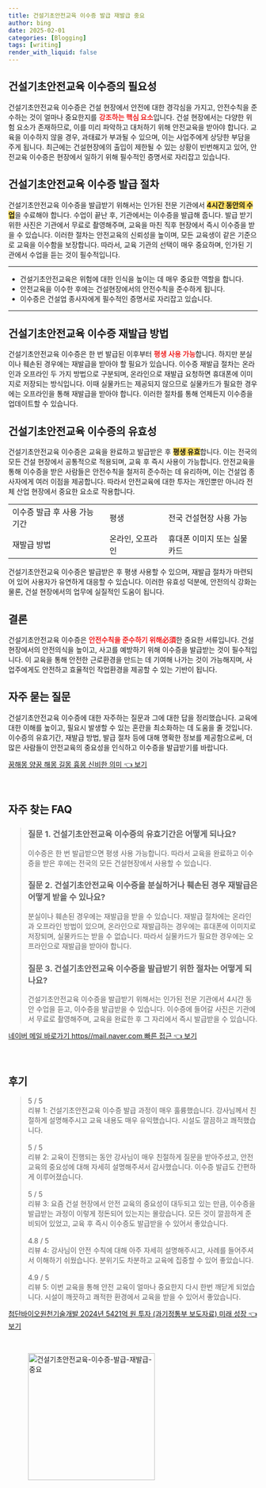 ```yaml
---
title: 건설기초안전교육 이수증 발급 재발급 중요
author: bing
date: 2025-02-01
categories: [Blogging]
tags: [writing]
render_with_liquid: false
---
```



<h2 id='필요성'>건설기초안전교육 이수증의 필요성</h2>

<p>건설기초안전교육 이수증은 건설 현장에서 안전에 대한 경각심을 가지고, 안전수칙을 준수하는 것이 얼마나 중요한지를 <b><span style="color: #ee2323;">강조하는 핵심 요소</span></b>입니다. 건설 현장에서는 다양한 위험 요소가 존재하므로, 이를 미리 파악하고 대처하기 위해 안전교육을 받아야 합니다. 교육을 이수하지 않을 경우, 과태료가 부과될 수 있으며, 이는 사업주에게 상당한 부담을 주게 됩니다. 최근에는 건설현장에의 출입이 제한될 수 있는 상황이 빈번해지고 있어, 안전교육 이수증은 현장에서 일하기 위해 필수적인 증명서로 자리잡고 있습니다.</p>

<h2 id='발급절차'>건설기초안전교육 이수증 발급 절차</h2>

<p>건설기초안전교육 이수증을 발급받기 위해서는 인가된 전문 기관에서 <b><span style="background-color: #ffe066;">4시간 동안의 수업</span></b>을 수료해야 합니다. 수업이 끝난 후, 기관에서는 이수증을 발급해 줍니다. 발급 받기 위한 사진은 기관에서 무료로 촬영해주며, 교육을 마친 직후 현장에서 즉시 이수증을 받을 수 있습니다. 이러한 절차는 안전교육의 신뢰성을 높이며, 모든 교육생이 같은 기준으로 교육을 이수함을 보장합니다. 따라서, 교육 기관의 선택이 매우 중요하며, 인가된 기관에서 수업을 듣는 것이 필수적입니다.</p>

<hr />

<ul>
    <li>건설기초안전교육은 위험에 대한 인식을 높이는 데 매우 중요한 역할을 합니다.</li>
    <li>안전교육을 이수한 후에는 건설현장에서의 안전수칙을 준수하게 됩니다.</li>
    <li>이수증은 건설업 종사자에게 필수적인 증명서로 자리잡고 있습니다.</li>
</ul>

<hr />

<h2 id='재발급'>건설기초안전교육 이수증 재발급 방법</h2>

<p>건설기초안전교육 이수증은 한 번 발급된 이후부터 <b><span style="color: #ee2323;">평생 사용 가능</span></b>합니다. 하지만 분실이나 훼손된 경우에는 재발급을 받아야 할 필요가 있습니다. 이수증 재발급 절차는 온라인과 오프라인 두 가지 방법으로 구분되며, 온라인으로 재발급 요청하면 휴대폰에 이미지로 저장되는 방식입니다. 이때 실물카드는 제공되지 않으므로 실물카드가 필요한 경우에는 오프라인을 통해 재발급을 받아야 합니다. 이러한 절차를 통해 언제든지 이수증을 업데이트할 수 있습니다.</p>

<h2 id='유효성'>건설기초안전교육 이수증의 유효성</h2>

<p>건설기초안전교육 이수증은 교육을 완료하고 발급받은 후 <b><span style="background-color: #ffe066;">평생 유효</span></b>합니다. 이는 전국의 모든 건설 현장에서 공통적으로 적용되며, 교육 후 즉시 사용이 가능합니다. 안전교육을 통해 이수증을 받은 사람들은 안전수칙을 철저히 준수하는 데 유리하며, 이는 건설업 종사자에게 여러 이점을 제공합니다. 따라서 안전교육에 대한 투자는 개인뿐만 아니라 전체 산업 현장에서 중요한 요소로 작용합니다.</p>

<table>
    <tr>
        <td>이수증 발급 후 사용 가능 기간</td>
        <td>평생</td>
        <td>전국 건설현장 사용 가능</td>
    </tr>
    <tr>
        <td>재발급 방법</td>
        <td>온라인, 오프라인</td>
        <td>휴대폰 이미지 또는 실물카드</td>
    </tr>
</table>

<p>건설기초안전교육 이수증은 발급받은 후 평생 사용할 수 있으며, 재발급 절차가 마련되어 있어 사용자가 유연하게 대응할 수 있습니다. 이러한 유효성 덕분에, 안전의식 강화는 물론, 건설 현장에서의 업무에 실질적인 도움이 됩니다.</p>

<h2 id='결론'>결론</h2>

<p>건설기초안전교육 이수증은 <b><span style="color: #ee2323;">안전수칙을 준수하기 위해必須</span></b>한 중요한 서류입니다. 건설 현장에서의 안전의식을 높이고, 사고를 예방하기 위해 이수증을 발급받는 것이 필수적입니다. 이 교육을 통해 안전한 근로환경을 만드는 데 기여해 나가는 것이 가능해지며, 사업주에게도 안전하고 효율적인 작업환경을 제공할 수 있는 기반이 됩니다.</p>

<h2 id='자주묻는질문'>자주 묻는 질문</h2>

<p>건설기초안전교육 이수증에 대한 자주하는 질문과 그에 대한 답을 정리했습니다. 교육에 대한 이해를 높이고, 필요시 발생할 수 있는 혼란을 최소화하는 데 도움을 줄 것입니다. 이수증의 유효기간, 재발급 방법, 발급 절차 등에 대해 명확한 정보를 제공함으로써, 더 많은 사람들이 안전교육의 중요성을 인식하고 이수증을 발급받기를 바랍니다.</p>


<p><a class="click-button" title="꿈해몽 양꿈 해몽 길몽 흉몽 신비한 의미" href="https://adkhouse.github.io/posts/%EA%BF%88%ED%95%B4%EB%AA%BD-%EC%96%91%EA%BF%88-%ED%95%B4%EB%AA%BD-%EA%B8%B8%EB%AA%BD-%ED%9D%89%EB%AA%BD-%EC%8B%A0%EB%B9%84%ED%95%9C-%EC%9D%98%EB%AF%B8/" rel="dofollow">꿈해몽 양꿈 해몽 길몽 흉몽 신비한 의미 👈 보기</a></p><br>
<h2 id='자주_찾는_FAQ'>자주 찾는 FAQ</h2>
<div itemscope="" itemtype="https://schema.org/FAQPage">
    <blockquote>
        <div itemscope="" itemprop="mainEntity" itemtype="https://schema.org/Question">
            <h3 itemprop="name">질문 1. 건설기초안전교육 이수증의 유효기간은 어떻게 되나요?</h3>
            <div itemscope="" itemprop="acceptedAnswer" itemtype="https://schema.org/Answer">
                <span itemprop="text">
                    <p>이수증은 한 번 발급받으면 평생 사용 가능합니다. 따라서 교육을 완료하고 이수증을 받은 후에는 전국의 모든 건설현장에서 사용할 수 있습니다.</p>
                </span>
            </div>
        </div>
        <div itemscope="" itemprop="mainEntity" itemtype="https://schema.org/Question">
            <h3 itemprop="name">질문 2. 건설기초안전교육 이수증을 분실하거나 훼손된 경우 재발급은 어떻게 받을 수 있나요?</h3>
            <div itemscope="" itemprop="acceptedAnswer" itemtype="https://schema.org/Answer">
                <span itemprop="text">
                    <p>분실이나 훼손된 경우에는 재발급을 받을 수 있습니다. 재발급 절차에는 온라인과 오프라인 방법이 있으며, 온라인으로 재발급하는 경우에는 휴대폰에 이미지로 저장되며, 실물카드는 받을 수 없습니다. 따라서 실물카드가 필요한 경우에는 오프라인으로 재발급을 받아야 합니다.</p>
                </span>
            </div>
        </div>
        <div itemscope="" itemprop="mainEntity" itemtype="https://schema.org/Question">
            <h3 itemprop="name">질문 3. 건설기초안전교육 이수증을 발급받기 위한 절차는 어떻게 되나요?</h3>
            <div itemscope="" itemprop="acceptedAnswer" itemtype="https://schema.org/Answer">
                <span itemprop="text">
                    <p>건설기초안전교육 이수증을 발급받기 위해서는 인가된 전문 기관에서 4시간 동안 수업을 듣고, 이수증을 발급받을 수 있습니다. 이수증에 들어갈 사진은 기관에서 무료로 촬영해주며, 교육을 완료한 후 그 자리에서 즉시 발급받을 수 있습니다.</p>
                </span>
            </div>
        </div>
    </blockquote>
</div>
<p><a class="click-button" title="네이버 메일 바로가기 https//mail.naver.com 빠른 접근" href="https://adkhouse.github.io/posts/%EB%84%A4%EC%9D%B4%EB%B2%84-%EB%A9%94%EC%9D%BC-%EB%B0%94%EB%A1%9C%EA%B0%80%EA%B8%B0-httpsmail.naver.com-%EB%B9%A0%EB%A5%B8-%EC%A0%91%EA%B7%BC/" rel="dofollow">네이버 메일 바로가기 https//mail.naver.com 빠른 접근 👈 보기</a></p><br>
<h2 id='후기'>후기</h2>
<div itemscope itemtype="https://schema.org/Product">
  <blockquote>
  <div itemprop="review" itemscope itemtype="https://schema.org/Review">
      <div itemprop="reviewRating" itemscope itemtype="https://schema.org/Rating"> <span itemprop="ratingValue">5</span> / <span itemprop="bestRating">5</span> </div>
      <span itemprop="reviewBody">리뷰 1: 건설기초안전교육 이수증 발급 과정이 매우 훌륭했습니다. 강사님께서 친절하게 설명해주시고 교육 내용도 매우 유익했습니다. 시설도 깔끔하고 쾌적했습니다.</span>
  </div>
  <br>
  <div itemprop="review" itemscope itemtype="https://schema.org/Review">
      <div itemprop="reviewRating" itemscope itemtype="https://schema.org/Rating"> <span itemprop="ratingValue">5</span> / <span itemprop="bestRating">5</span> </div>
      <span itemprop="reviewBody">리뷰 2: 교육이 진행되는 동안 강사님이 매우 친절하게 질문을 받아주셨고, 안전 교육의 중요성에 대해 자세히 설명해주셔서 감사했습니다. 이수증 발급도 간편하게 이루어졌습니다.</span>
  </div>
  <br>
  <div itemprop="review" itemscope itemtype="https://schema.org/Review">
      <div itemprop="reviewRating" itemscope itemtype="https://schema.org/Rating"> <span itemprop="ratingValue">5</span> / <span itemprop="bestRating">5</span> </div>
      <span itemprop="reviewBody">리뷰 3: 요즘 건설 현장에서 안전 교육의 중요성이 대두되고 있는 만큼, 이수증을 발급받는 과정이 이렇게 정돈되어 있는지는 몰랐습니다. 모든 것이 깔끔하게 준비되어 있었고, 교육 후 즉시 이수증도 발급받을 수 있어서 좋았습니다.</span>
  </div>
  <br>
  <div itemprop="review" itemscope itemtype="https://schema.org/Review">
      <div itemprop="reviewRating" itemscope itemtype="https://schema.org/Rating"> <span itemprop="ratingValue">4.8</span> / <span itemprop="bestRating">5</span> </div>
      <span itemprop="reviewBody">리뷰 4: 강사님이 안전 수칙에 대해 아주 자세히 설명해주시고, 사례를 들어주셔서 이해하기 쉬웠습니다. 분위기도 차분하고 교육에 집중할 수 있어 좋았습니다.</span>
  </div>
  <br>
  <div itemprop="review" itemscope itemtype="https://schema.org/Review">
      <div itemprop="reviewRating" itemscope itemtype="https://schema.org/Rating"> <span itemprop="ratingValue">4.9</span> / <span itemprop="bestRating">5</span> </div>
      <span itemprop="reviewBody">리뷰 5: 이번 교육을 통해 안전 교육이 얼마나 중요한지 다시 한번 깨닫게 되었습니다. 시설이 깨끗하고 쾌적한 환경에서 교육을 받을 수 있어서 좋았습니다.</span>
  </div>
  </blockquote>
</div>
<p><a class="click-button" title="첨단바이오원천기술개발 2024년 5421억 원 투자 (과기정통부 보도자료) 미래 성장" href="https://adkhouse.github.io/posts/%EC%B2%A8%EB%8B%A8%EB%B0%94%EC%9D%B4%EC%98%A4%EC%9B%90%EC%B2%9C%EA%B8%B0%EC%88%A0%EA%B0%9C%EB%B0%9C-2024%EB%85%84-5421%EC%96%B5-%EC%9B%90-%ED%88%AC%EC%9E%90-(%EA%B3%BC%EA%B8%B0%EC%A0%95%ED%86%B5%EB%B6%80-%EB%B3%B4%EB%8F%84%EC%9E%90%EB%A3%8C)-%EB%AF%B8%EB%9E%98-%EC%84%B1%EC%9E%A5/" rel="dofollow">첨단바이오원천기술개발 2024년 5421억 원 투자 (과기정통부 보도자료) 미래 성장 👈 보기</a></p><br>
<figure class="image"><img src="https://adkhouse.github.io/assets/img/thumbnail/건설기초안전교육-이수증-발급-재발급-중요.webp" alt="건설기초안전교육-이수증-발급-재발급-중요" width="256" height="256"></figure>